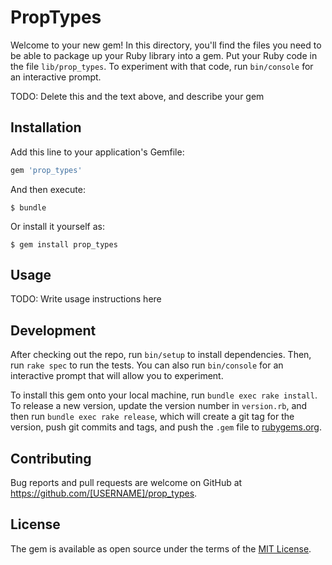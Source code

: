# PropTypes

Welcome to your new gem! In this directory, you'll find the files you need to be able to package up your Ruby library into a gem. Put your Ruby code in the file `lib/prop_types`. To experiment with that code, run `bin/console` for an interactive prompt.

TODO: Delete this and the text above, and describe your gem

## Installation

Add this line to your application's Gemfile:

```ruby
gem 'prop_types'
```

And then execute:

    $ bundle

Or install it yourself as:

    $ gem install prop_types

## Usage

TODO: Write usage instructions here

## Development

After checking out the repo, run `bin/setup` to install dependencies. Then, run `rake spec` to run the tests. You can also run `bin/console` for an interactive prompt that will allow you to experiment.

To install this gem onto your local machine, run `bundle exec rake install`. To release a new version, update the version number in `version.rb`, and then run `bundle exec rake release`, which will create a git tag for the version, push git commits and tags, and push the `.gem` file to [rubygems.org](https://rubygems.org).

## Contributing

Bug reports and pull requests are welcome on GitHub at https://github.com/[USERNAME]/prop_types.


## License

The gem is available as open source under the terms of the [MIT License](http://opensource.org/licenses/MIT).

